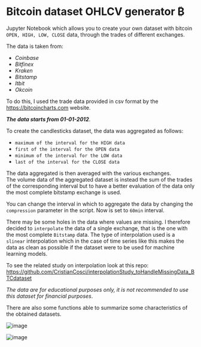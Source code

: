 # Bitcoin dataset OHLCV generator ₿
Jupyter Notebook  which allows you to create your own dataset with bitcoin `OPEN, HIGH, LOW, CLOSE` data, through the trades of different exchanges.

The data is taken from: 
- *Coinbase*
- *Bitfinex*
- *Kraken*
- *Bitstamp*
- *Itbit*
- *Okcoin*
  
To do this, I used the trade data provided in csv format by the https://bitcoincharts.com website.

***The data starts from 01-01-2012***.

To create the candlesticks dataset, the data was aggregated as follows:
- `maximum of the interval for the HIGH data`
- `first of the interval for the OPEN data`
- `minimum of the interval for the LOW data`
- `last of the interval for the CLOSE data`

The data aggregated is then averaged with the various exchanges. <br>
The volume data of the aggregated dataset is instead the sum of the trades of the corresponding interval but to have a better evaluation of the data only the most complete bitstamp exchange is used.
  
You can change the interval in which to aggregate the data by changing the `compression` parameter in the script. Now is set to `60min` interval.
  
There may be some holes in the data where values are missing. I therefore decided to `interpolate` the data of a single exchange, that is the one with the most complete `Bitstamp` data. The type of interpolation used is a `slinear` interpolation which in the case of time series like this makes the data as clean as possible if the dataset were to be used for machine learning models.

To see the related study on interpolation look at this repo: https://github.com/CristianCosci/interpolationStudy_toHandleMissingData_BTCdataset

*The data are for educational purposes only, it is not recommended to use this dataset for financial purposes*.

There are also some functions able to summarize some characteristics of the obtained datasets.

![image](https://user-images.githubusercontent.com/44636000/121206380-b39d6700-c878-11eb-98c3-585295fddabe.png)

![image](https://user-images.githubusercontent.com/44636000/121206459-c57f0a00-c878-11eb-835a-ad7673ad3ff6.png)

